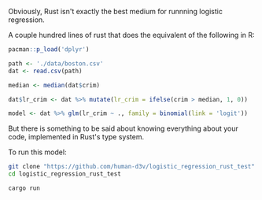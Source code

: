 Obviously, Rust isn't exactly the best medium for runnning logistic regression.

A couple hundred lines of rust that does the equivalent of the following in R:

```R
pacman::p_load('dplyr')

path <- './data/boston.csv'
dat <- read.csv(path)

median <- median(dat$crim)

dat$lr_crim <- dat %>% mutate(lr_crim = ifelse(crim > median, 1, 0))

model <- dat %>% glm(lr_crim ~ ., family = binomial(link = 'logit'))
```

But there is something to be said about knowing everything about your code,
implemented in Rust's type system.

To run this model:
```bash
git clone "https://github.com/human-d3v/logistic_regression_rust_test"
cd logistic_regression_rust_test

cargo run 
```
